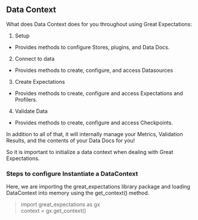 
## Data Context

What does Data Context does for you throughout using Great Expectations:
1. Setup
- Provides methods to configure Stores, plugins, and Data Docs.

2. Connect to data 
- Provides methods to create, configure, and access Datasources

3. Create Expectations
- Provides methods to create, configure and access Expectations and Profilers.
4. Validate Data
- Provides methods to create, configure and access Checkpoints.


In addition to all of that,  it will internally manage your Metrics, Validation Results, and the contents of your Data Docs for you!

So it is important to initialize a data context when dealing with Great Expectations.

### Steps to configure Instantiate a DataContext

Here, we are importing the great_expectations library package and loading DataContext into memory using the get_context() method.
> import great_expectations as gx </br>
> context = gx.get_context()

